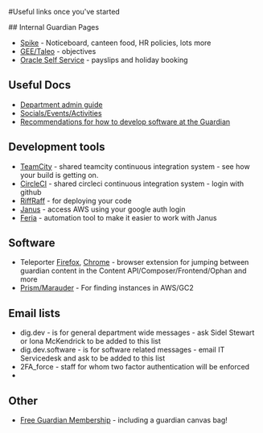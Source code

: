 #Useful links once you've started

## Internal Guardian Pages
* [Spike](http://spike/) - Noticeboard, canteen food, HR policies, lots more
* [GEE/Taleo](https://gnm.taleo.net/) - objectives
* [Oracle Self Service](http://oracle.dmz.gnl:8079/OA_HTML/AppsLogin) - payslips and holiday booking

## Useful Docs
* [Department admin guide](https://docs.google.com/document/d/1ErsZUEL0ELiGUYXHbEWlm0mLGY7lZoAnzF4IXWqnPG0/)
* [Socials/Events/Activities](https://docs.google.com/document/d/1aHFEtlXG0f-R12S0SPBzLXa1JnRpIJYjactHaYjmyGk/)
* [Recommendations for how to develop software at the Guardian](https://github.com/guardian/recommendations)

## Development tools
* [TeamCity](https://teamcity-aws.gutools.co.uk) - shared teamcity continuous integration system - see how your build is getting on.
* [CircleCI](https://circleci.com/dashboard) - shared circleci continuous integration system - login with github
* [RiffRaff](https://riffraff.gutools.co.uk/) - for deploying your code
* [Janus](https://janus.gutools.co.uk/) - access AWS using your google auth login
* [Feria](https://github.com/guardian/feria) - automation tool to make it easier to work with Janus

## Software
* Teleporter [Firefox](https://s3-eu-west-1.amazonaws.com/gustaf-dist/composer/index.html), [Chrome](https://chrome.google.com/webstore/detail/guardian-staff-extension/hgdefnifioidkaphoeplpjinodnbbmfg?authuser=0) - browser extension for jumping between guardian content in the Content API/Composer/Frontend/Ophan and more
* [Prism/Marauder](https://github.com/guardian/prism/tree/master/marauder) - For finding instances in AWS/GC2

## Email lists
* dig.dev - is for general department wide messages - ask Sidel Stewart or Iona McKendrick to be added to this list
* dig.dev.software - is for software related messages - email IT Servicedesk and ask to be added to this list
* 2FA_force - staff for whom two factor authentication will be enforced
* 
## Other
* [Free Guardian Membership](https://membership.theguardian.com/join/staff) - including a guardian canvas bag!
